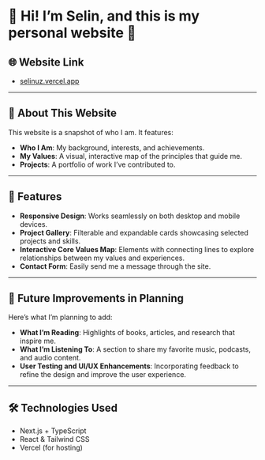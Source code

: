 # 🌟 Hi! I’m Selin, and this is my personal website 🌟

## 🌐 Website Link

- [selinuz.vercel.app](https://selinuz.vercel.app)

---

## 📖 About This Website

This website is a snapshot of who I am. It features:

- **Who I Am**: My background, interests, and achievements.
- **My Values**: A visual, interactive map of the principles that guide me.
- **Projects**: A portfolio of work I’ve contributed to.

---

## 🚀 Features

- **Responsive Design**: Works seamlessly on both desktop and mobile devices.
- **Project Gallery**: Filterable and expandable cards showcasing selected projects and skills.
- **Interactive Core Values Map**: Elements with connecting lines to explore relationships between my values and experiences.
- **Contact Form**: Easily send me a message through the site.

---

## 🔮 Future Improvements in Planning

Here’s what I’m planning to add:
- **What I’m Reading**: Highlights of books, articles, and research that inspire me.
- **What I’m Listening To**: A section to share my favorite music, podcasts, and audio content.
- **User Testing and UI/UX Enhancements**: Incorporating feedback to refine the design and improve the user experience.

---

## 🛠️ Technologies Used

- Next.js + TypeScript
- React & Tailwind CSS
- Vercel (for hosting)
